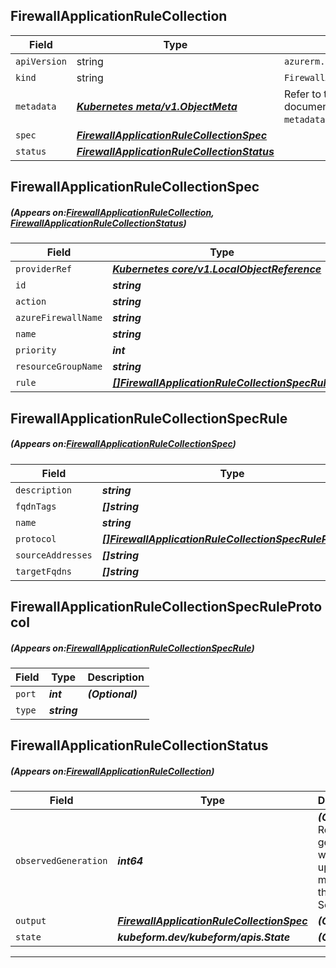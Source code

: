 ## FirewallApplicationRuleCollection
| Field | Type | Description |
| ------ | ----- | ----------- |
| `apiVersion` | string | `azurerm.kubeform.com/v1alpha1` |
|    `kind` | string | `FirewallApplicationRuleCollection` |
| `metadata` | ***[Kubernetes meta/v1.ObjectMeta](https://kubernetes.io/docs/reference/generated/kubernetes-api/v1.13/#objectmeta-v1-meta)***|Refer to the Kubernetes API documentation for the fields of the `metadata` field.|
| `spec` | ***[FirewallApplicationRuleCollectionSpec](#FirewallApplicationRuleCollectionSpec)***||
| `status` | ***[FirewallApplicationRuleCollectionStatus](#FirewallApplicationRuleCollectionStatus)***||
## FirewallApplicationRuleCollectionSpec
##### (Appears on:[FirewallApplicationRuleCollection](#FirewallApplicationRuleCollection), [FirewallApplicationRuleCollectionStatus](#FirewallApplicationRuleCollectionStatus))
| Field | Type | Description |
| ------ | ----- | ----------- |
| `providerRef` | ***[Kubernetes core/v1.LocalObjectReference](https://kubernetes.io/docs/reference/generated/kubernetes-api/v1.13/#localobjectreference-v1-core)***||
| `id` | ***string***||
| `action` | ***string***||
| `azureFirewallName` | ***string***||
| `name` | ***string***||
| `priority` | ***int***||
| `resourceGroupName` | ***string***||
| `rule` | ***[[]FirewallApplicationRuleCollectionSpecRule](#FirewallApplicationRuleCollectionSpecRule)***||
## FirewallApplicationRuleCollectionSpecRule
##### (Appears on:[FirewallApplicationRuleCollectionSpec](#FirewallApplicationRuleCollectionSpec))
| Field | Type | Description |
| ------ | ----- | ----------- |
| `description` | ***string***| ***(Optional)*** |
| `fqdnTags` | ***[]string***| ***(Optional)*** |
| `name` | ***string***||
| `protocol` | ***[[]FirewallApplicationRuleCollectionSpecRuleProtocol](#FirewallApplicationRuleCollectionSpecRuleProtocol)***| ***(Optional)*** |
| `sourceAddresses` | ***[]string***||
| `targetFqdns` | ***[]string***| ***(Optional)*** |
## FirewallApplicationRuleCollectionSpecRuleProtocol
##### (Appears on:[FirewallApplicationRuleCollectionSpecRule](#FirewallApplicationRuleCollectionSpecRule))
| Field | Type | Description |
| ------ | ----- | ----------- |
| `port` | ***int***| ***(Optional)*** |
| `type` | ***string***||
## FirewallApplicationRuleCollectionStatus
##### (Appears on:[FirewallApplicationRuleCollection](#FirewallApplicationRuleCollection))
| Field | Type | Description |
| ------ | ----- | ----------- |
| `observedGeneration` | ***int64***| ***(Optional)*** Resource generation, which is updated on mutation by the API Server.|
| `output` | ***[FirewallApplicationRuleCollectionSpec](#FirewallApplicationRuleCollectionSpec)***| ***(Optional)*** |
| `state` | ***kubeform.dev/kubeform/apis.State***| ***(Optional)*** |
---
